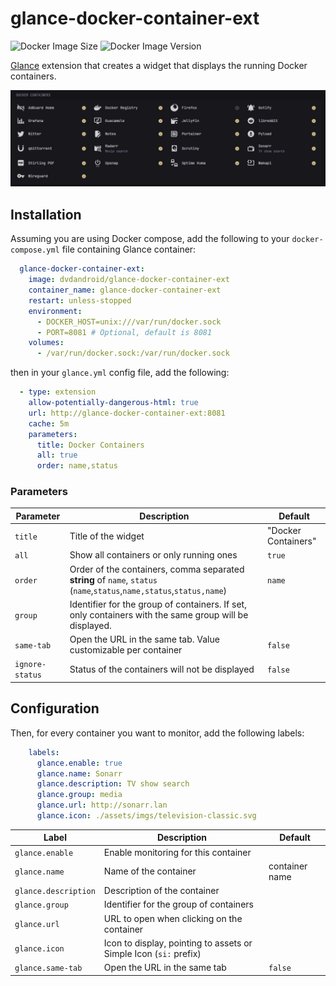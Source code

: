 glance-docker-container-ext
===

![Docker Image Size](https://img.shields.io/docker/image-size/dvdandroid/glance-docker-container-ext)
![Docker Image Version](https://img.shields.io/docker/v/dvdandroid/glance-docker-container-ext)


[Glance](https://github.com/glanceapp/glance) extension that creates a widget that displays the running Docker containers.

![Sample Screenshot](./assets/screen.png)

## Installation

Assuming you are using Docker compose, add the following to your `docker-compose.yml` file containing Glance container:

```yaml
  glance-docker-container-ext:
    image: dvdandroid/glance-docker-container-ext
    container_name: glance-docker-container-ext
    restart: unless-stopped
    environment:
      - DOCKER_HOST=unix:///var/run/docker.sock
      - PORT=8081 # Optional, default is 8081
    volumes:
      - /var/run/docker.sock:/var/run/docker.sock
```

then in your `glance.yml` config file, add the following:

```yaml
  - type: extension
    allow-potentially-dangerous-html: true
    url: http://glance-docker-container-ext:8081
    cache: 5m
    parameters:
      title: Docker Containers
      all: true
      order: name,status
```

### Parameters

| Parameter       | Description                                                                                                              | Default             |
|-----------------|--------------------------------------------------------------------------------------------------------------------------|---------------------|
| `title`         | Title of the widget                                                                                                      | "Docker Containers" |
| `all`           | Show all containers or only running ones                                                                                 | `true`              |
| `order`         | Order of the containers, comma separated **string** of `name`, `status`<br>(`name`,`status`,`name,status`,`status,name`) | `name`              |
| `group`         | Identifier for the group of containers. If set, only containers with the same group will be displayed.                   |                     |
| `same-tab`      | Open the URL in the same tab. Value customizable per container                                                           | `false`             |
| `ignore-status` | Status of the containers will not be displayed                                                                           | `false`             |

## Configuration

Then, for every container you want to monitor, add the following labels:

```yaml
    labels:
      glance.enable: true
      glance.name: Sonarr
      glance.description: TV show search
      glance.group: media
      glance.url: http://sonarr.lan
      glance.icon: ./assets/imgs/television-classic.svg
```

| Label                | Description                                                       | Default        |
|----------------------|-------------------------------------------------------------------|----------------|
| `glance.enable`      | Enable monitoring for this container                              |                |
| `glance.name`        | Name of the container                                             | container name |
| `glance.description` | Description of the container                                      |                |
| `glance.group`       | Identifier for the group of containers                            |                |
| `glance.url`         | URL to open when clicking on the container                        |                |
| `glance.icon`        | Icon to display, pointing to assets or Simple Icon (`si:` prefix) |                |
| `glance.same-tab`    | Open the URL in the same tab                                      | `false`        |

